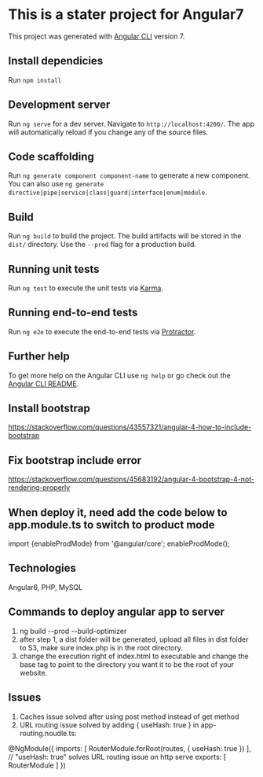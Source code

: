 # This is a stater project for Angular7


This project was generated with [Angular CLI](https://github.com/angular/angular-cli) version 7.

## Install dependicies
Run `npm install`

## Development server

Run `ng serve` for a dev server. Navigate to `http://localhost:4200/`. The app will automatically reload if you change any of the source files.

## Code scaffolding

Run `ng generate component component-name` to generate a new component. You can also use `ng generate directive|pipe|service|class|guard|interface|enum|module`.

## Build

Run `ng build` to build the project. The build artifacts will be stored in the `dist/` directory. Use the `--prod` flag for a production build.

## Running unit tests

Run `ng test` to execute the unit tests via [Karma](https://karma-runner.github.io).

## Running end-to-end tests

Run `ng e2e` to execute the end-to-end tests via [Protractor](http://www.protractortest.org/).

## Further help

To get more help on the Angular CLI use `ng help` or go check out the [Angular CLI README](https://github.com/angular/angular-cli/blob/master/README.md).


## Install bootstrap
https://stackoverflow.com/questions/43557321/angular-4-how-to-include-bootstrap

## Fix bootstrap include error
https://stackoverflow.com/questions/45683192/angular-4-bootstrap-4-not-rendering-properly


## When deploy it, need add the code below to app.module.ts to switch to product mode

import {enableProdMode} from '@angular/core';
enableProdMode();




## Technologies

   Angular6, PHP, MySQL



## Commands to deploy angular app to server
   1. ng build --prod --build-optimizer
   2. after step 1, a dist folder will be generated, upload all files in dist folder to S3, make sure index.php is in the root directory.
   3. change the execution right of index.html to executable and change the base tag to point to the directory you want it to be the root of your website.


## Issues
   1. Caches issue solved after using post method instead of get method
   2. URL routing issue solved by adding { useHash: true } in app-routing.noudle.ts:

   @NgModule({
     imports: [ RouterModule.forRoot(routes, { useHash: true }) ], // "useHash: true" solves URL routing issue on http serve
     exports: [ RouterModule ]
   })
